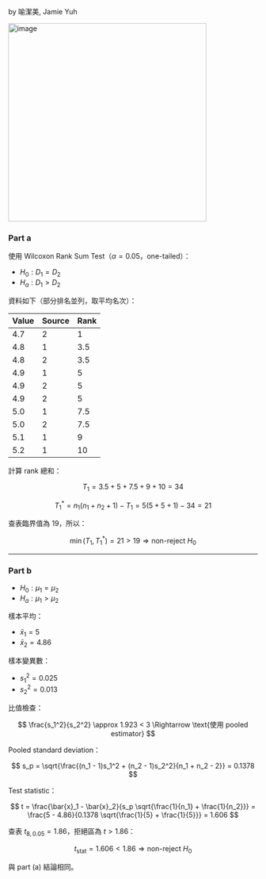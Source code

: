 by 喻潔美, Jamie Yuh

<img width="400" alt="image" src="https://github.com/user-attachments/assets/758a7dea-39a3-40b7-9c1b-d6f83b292cae" /> 

### Part a

使用 Wilcoxon Rank Sum Test（$\alpha = 0.05$，one-tailed）：

- $H_0 : D_1 = D_2$
- $H_a : D_1 > D_2$

資料如下（部分排名並列，取平均名次）：

| Value | Source | Rank |
|-------|--------|------|
| 4.7   | 2      | 1    |
| 4.8   | 1      | 3.5  |
| 4.8   | 2      | 3.5  |
| 4.9   | 1      | 5    |
| 4.9   | 2      | 5    |
| 4.9   | 2      | 5    |
| 5.0   | 1      | 7.5  |
| 5.0   | 2      | 7.5  |
| 5.1   | 1      | 9    |
| 5.2   | 1      | 10   |

計算 rank 總和：

$$
T_1 = 3.5 + 5 + 7.5 + 9 + 10 = 34
$$

$$
T_1^* = n_1(n_1 + n_2 + 1) - T_1 = 5(5 + 5 + 1) - 34 = 21
$$

查表臨界值為 $19$，所以：

$$
\min(T_1, T_1^*) = 21 > 19 \Rightarrow \text{non-reject } H_0
$$

---

### Part b

- $H_0: \mu_1 = \mu_2$
- $H_a: \mu_1 > \mu_2$

樣本平均：

- $\bar{x}_1 = 5$
- $\bar{x}_2 = 4.86$

樣本變異數：

- $s_1^2 = 0.025$
- $s_2^2 = 0.013$

比值檢查：

$$
\frac{s_1^2}{s_2^2} \approx 1.923 < 3 \Rightarrow \text{使用 pooled estimator}
$$

Pooled standard deviation：

$$
s_p = \sqrt{\frac{(n_1 - 1)s_1^2 + (n_2 - 1)s_2^2}{n_1 + n_2 - 2}} = 0.1378
$$

Test statistic：

$$
t = \frac{\bar{x}_1 - \bar{x}_2}{s_p \sqrt{\frac{1}{n_1} + \frac{1}{n_2}}} = \frac{5 - 4.86}{0.1378 \sqrt{\frac{1}{5} + \frac{1}{5}}} = 1.606
$$

查表 $t_{8, 0.05} = 1.86$，拒絕區為 $t > 1.86$：

$$
t_{\text{stat}} = 1.606 < 1.86 \Rightarrow \text{non-reject } H_0
$$

與 part (a) 結論相同。

